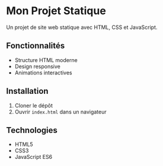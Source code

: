 # Mon Projet Statique

Un projet de site web statique avec HTML, CSS et JavaScript.

## Fonctionnalités
- Structure HTML moderne
- Design responsive
- Animations interactives

## Installation
1. Cloner le dépôt
2. Ouvrir `index.html` dans un navigateur

## Technologies
- HTML5
- CSS3
- JavaScript ES6